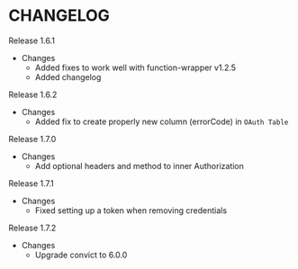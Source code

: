 CHANGELOG
=============

Release 1.6.1
- Changes
  - Added fixes to work well with function-wrapper v1.2.5
  - Added changelog

Release 1.6.2
- Changes
  - Added fix to create properly new column (errorCode) in `OAuth Table`
  
Release 1.7.0
- Changes
  - Add optional headers and method to inner Authorization

Release 1.7.1
- Changes
  - Fixed setting up a token when removing credentials
  
Release 1.7.2
- Changes
   - Upgrade convict to 6.0.0
